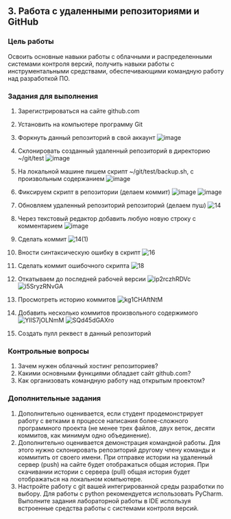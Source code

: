 <!----- Conversion time: 1.115 seconds.


Using this Markdown file:

1. Cut and paste this output into your source file.
2. See the notes and action items below regarding this conversion run.
3. Check the rendered output (headings, lists, code blocks, tables) for proper
   formatting and use a linkchecker before you publish this page.

Conversion notes:

* Docs to Markdown version 1.0β17
* Wed Sep 18 2019 01:01:48 GMT-0700 (PDT)
* Source doc: https://docs.google.com/open?id=1sIorEva0JHPGjUlZBihoiGIootksj8HqQUjW8Vota0c
----->

## 3. Работа с удаленными репозиториями и GitHub


### Цель работы

Освоить основные навыки работы с облачными и распределенными системами контроля версий, получить навыки работы с инструментальными средствами, обеспечивающими командную работу над разработкой ПО.


### Задания для выполнения



1. Зарегистрироваться на сайте github.com
2. Установить на компьютере программу Git
3. Форкнуть данный репозиторий в свой аккаунт
![image](https://user-images.githubusercontent.com/70904778/140100760-e82ade7a-1752-4e30-9583-648a0aca71d4.png)

5. Склонировать созданный удаленный репозиторий в директорию ~/git/test
![image](https://user-images.githubusercontent.com/70904778/140102168-af5a0d77-c26d-41cf-b70b-715c84e7ed13.png)

7. На локальной машине пишем скрипт ~/git/test/backup.sh, с произвольным содержанием
![image](https://user-images.githubusercontent.com/70904778/140104633-33f50907-b986-4336-a989-f43edde29688.png)

9. Фиксируем скрипт в репозитории (делаем коммит)
![image](https://user-images.githubusercontent.com/70904778/140136035-4c797d1c-5837-4d10-b0e8-5d53953d446a.png)
![image](https://user-images.githubusercontent.com/70904778/140136454-3d21cb0a-449f-4afc-9a59-70dd8e06e843.png)

11. Обновляем удаленный репозиторий репозиторий (делаем пуш)
![14](https://user-images.githubusercontent.com/70904778/140168810-dd1abd1a-759a-40c2-b063-a29c945942a4.jpg)

13. Через текстовый редактор добавить любую новую строку с комментарием
![image](https://user-images.githubusercontent.com/70904778/140163180-7d614928-43d4-468c-ad29-5ce4f4d2b3a3.png)

14. Сделать коммит
![14(1)](https://user-images.githubusercontent.com/70904778/140168921-f680d4a9-c3ef-4120-9ae9-84f6c0effb8c.jpg)

16. Вности синтаксическую ошибку в скрипт
![16](https://user-images.githubusercontent.com/70904778/140168991-bde744b5-06e8-47d7-af09-22c82484256d.jpg)

18. Сделать коммит ошибочного скрипта
![18](https://user-images.githubusercontent.com/70904778/140169152-cb068750-5a08-444e-8bbc-0c54485921f6.jpg)

20. Откатываем до последней рабочей версии
![ip2rczhRDVc](https://user-images.githubusercontent.com/70904778/140169223-4613f878-1466-40f3-bbfd-cd5b66b24788.jpg)
![i5SryzRNvGA](https://user-images.githubusercontent.com/70904778/140169230-fdf7ef6d-9e58-487d-a93b-99b91b17daa7.jpg)

22. Просмотреть историю коммитов
![kg1CHAftNtM](https://user-images.githubusercontent.com/70904778/140169264-92b8eeed-8f59-4342-8987-8d6f5db61975.jpg)

24. Добавить несколько коммитов произвольного содержимого
![YIlS7jOLNmM](https://user-images.githubusercontent.com/70904778/140169363-af81783b-6c29-4f42-a6f0-f2f67cd6951a.jpg)
![SQd45dGAXro](https://user-images.githubusercontent.com/70904778/140170914-2e5c665b-d077-4a06-8321-3025922f30d6.jpg)

26. Создать пулл реквест в данный репозиторий


### Контрольные вопросы



1. Зачем нужен облачный хостинг репозиториев?
2. Какими основными функциями обладает сайт github.com?
3. Как организовать командную работу над открытым проектом?


### Дополнительные задания



1. Дополнительно оценивается, если студент продемонстрирует работу с ветками в процессе написания более-сложного программного проекта (не менее трех файлов, двух веток, десяти коммитов, как минимум одно объединение).
2. Дополнительно оценивается демонстрация командной работы. Для этого нужно склонировать репозиторий другому члену команды и коммитить от своего имени. При отправке истории на удаленный сервер (push) на сайте будет отображаться общая история. При скачивании истории с сервера (pull) общая история будет отображаться на локальном компьютере.
3. Настройте работу с git вашей интегрированной среды разработки по выбору. Для работы с python рекомендуется использовать PyCharm. Выполните задания лабораторной работы в IDE используя встроенные средства работы с системами контроля версий.

<!-- Docs to Markdown version 1.0β17 -->
